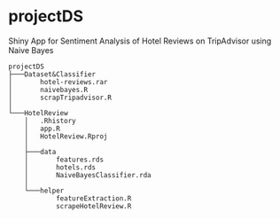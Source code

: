 # projectDS
Shiny App for Sentiment Analysis of Hotel Reviews on TripAdvisor using Naive Bayes

```
projectDS
├───Dataset&Classifier
│       hotel-reviews.rar
│       naivebayes.R
│       scrapTripadvisor.R
│
└───HotelReview
    │   .Rhistory
    │   app.R
    │   HotelReview.Rproj
    │
    ├───data
    │       features.rds
    │       hotels.rds
    │       NaiveBayesClassifier.rda
    │
    └───helper
            featureExtraction.R
            scrapeHotelReview.R
```
